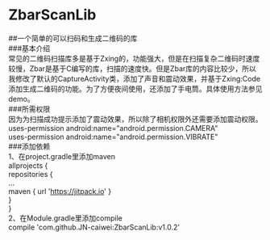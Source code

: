 # ZbarScanLib
##一个简单的可以扫码和生成二维码的库 <br>
###基本介绍<br>
常见的二维码扫描库多是基于Zxing的，功能强大，但是在扫描复杂二维码时速度较慢，Zbar是基于C编写的库，扫描的速度快。但是Zbar库的内容比较少，所以我修改了默认的CaptureActivity类，添加了声音和震动效果，并基于Zxing:Code添加生成二维码的功能。为了方便夜间使用，还添加了手电筒。具体使用方法参见demo。<br>
###所需权限<br>
因为为扫描成功提示添加了震动效果，所以除了相机权限外还需要添加震动权限。<br>
 uses-permission android:name="android.permission.CAMERA"<br>
 uses-permission android:name="android.permission.VIBRATE"<br>
###添加依赖<br>
1、在project.gradle里添加maven<br>
allprojects {<br>
		repositories {<br>
			...<br>
			maven { url 'https://jitpack.io' }<br>
		}<br>
	}<br>
2、在Module.gradle里添加compile<br>
compile 'com.github.JN-caiwei:ZbarScanLib:v1.0.2'<br>

